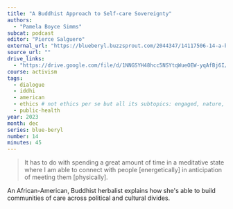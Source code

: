 ```yaml
---
title: "A Buddhist Approach to Self-care Sovereignty"
authors:
  - "Pamela Boyce Simms"
subcat: podcast
editor: "Pierce Salguero"
external_url: "https://blueberyl.buzzsprout.com/2044347/14117506-14-a-buddhist-approach-to-self-care-sovereignty-with-pamela-boyce-simms"
source_url: ""
drive_links:
  - "https://drive.google.com/file/d/1NNGSYH48hcc5NSYtqWueOEW-yqAfBj6I/view?usp=drivesdk"
course: activism
tags:
  - dialogue
  - iddhi
  - american
  - ethics # not ethics per se but all its subtopics: engaged, nature, speech...
  - public-health
year: 2023
month: dec
series: blue-beryl
number: 14
minutes: 45
---
```


> It has to do with spending a great amount of time in a meditative state where I am able to connect with people [energetically] in anticipation of meeting them [physically].

An African-American, Buddhist herbalist explains how she's able to build communities of care across political and cultural divides.

